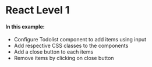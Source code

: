 <h1>React Level 1</h1>
            <h4>In this example:</h4>
            <div style={{ width: '450px', margin: '0 auto', textAlign: 'left' }}>
                <ul>
                    <li>Configure Todolist component to add items using input</li>
                    <li>Add respective CSS classes to the components</li>
                    <li>Add a close button to each items</li>
                    <li>Remove items by clicking on close button</li>
                </ul>
